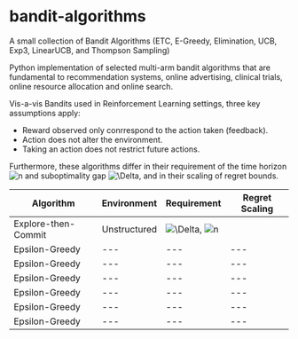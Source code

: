 # bandit-algorithms
A small collection of Bandit Algorithms (ETC, E-Greedy, Elimination, UCB, Exp3, LinearUCB, and Thompson Sampling)

Python implementation of selected multi-arm bandit algorithms that are fundamental to recommendation systems, online advertising, clinical trials, online resource allocation and online search.

Vis-a-vis Bandits used in Reinforcement Learning settings, three key assumptions apply:
- Reward observed only conrrespond to the action taken (feedback).
- Action does not alter the environment.
- Taking an action does not restrict future actions.

Furthermore, these algorithms differ in their requirement of the time horizon ![n](https://latex.codecogs.com/svg.image?n)  and suboptimality gap ![\Delta](https://latex.codecogs.com/svg.image?\Delta&space;), and in their scaling of regret bounds.



| Algorithm | Environment | Requirement | Regret Scaling |
| --- | --- | --- | --- |
| Explore-then-Commit | Unstructured | ![\Delta](https://latex.codecogs.com/svg.image?\Delta&space;), ![n](https://latex.codecogs.com/svg.image?n) | ![]() |
| Epsilon-Greedy | --- | --- | --- |
| Epsilon-Greedy | --- | --- | --- |
| Epsilon-Greedy | --- | --- | --- |
| Epsilon-Greedy | --- | --- | --- |
| Epsilon-Greedy | --- | --- | --- |
| Epsilon-Greedy | --- | --- | --- |
